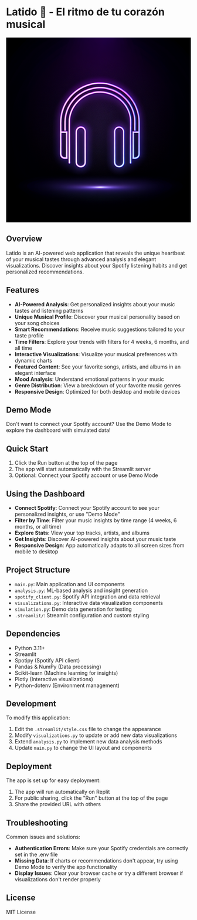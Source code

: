 
# Latido 💓 - El ritmo de tu corazón musical

![Latido Logo](generated-icon.png)

## Overview
Latido is an AI-powered web application that reveals the unique heartbeat of your musical tastes through advanced analysis and elegant visualizations. Discover insights about your Spotify listening habits and get personalized recommendations.

## Features
- **AI-Powered Analysis**: Get personalized insights about your music tastes and listening patterns
- **Unique Musical Profile**: Discover your musical personality based on your song choices
- **Smart Recommendations**: Receive music suggestions tailored to your taste profile
- **Time Filters**: Explore your trends with filters for 4 weeks, 6 months, and all time
- **Interactive Visualizations**: Visualize your musical preferences with dynamic charts
- **Featured Content**: See your favorite songs, artists, and albums in an elegant interface
- **Mood Analysis**: Understand emotional patterns in your music
- **Genre Distribution**: View a breakdown of your favorite music genres
- **Responsive Design**: Optimized for both desktop and mobile devices

## Demo Mode

Don't want to connect your Spotify account? Use the Demo Mode to explore the dashboard with simulated data!

## Quick Start

1. Click the Run button at the top of the page
2. The app will start automatically with the Streamlit server
3. Optional: Connect your Spotify account or use Demo Mode

## Using the Dashboard

- **Connect Spotify**: Connect your Spotify account to see your personalized insights, or use "Demo Mode"
- **Filter by Time**: Filter your music insights by time range (4 weeks, 6 months, or all time)
- **Explore Stats**: View your top tracks, artists, and albums
- **Get Insights**: Discover AI-powered insights about your music taste
- **Responsive Design**: App automatically adapts to all screen sizes from mobile to desktop

## Project Structure
- `main.py`: Main application and UI components
- `analysis.py`: ML-based analysis and insight generation
- `spotify_client.py`: Spotify API integration and data retrieval
- `visualizations.py`: Interactive data visualization components
- `simulation.py`: Demo data generation for testing
- `.streamlit/`: Streamlit configuration and custom styling

## Dependencies
- Python 3.11+
- Streamlit
- Spotipy (Spotify API client)
- Pandas & NumPy (Data processing)
- Scikit-learn (Machine learning for insights)
- Plotly (Interactive visualizations)
- Python-dotenv (Environment management)

## Development

To modify this application:
1. Edit the `.streamlit/style.css` file to change the appearance
2. Modify `visualizations.py` to update or add new data visualizations
3. Extend `analysis.py` to implement new data analysis methods
4. Update `main.py` to change the UI layout and components

## Deployment

The app is set up for easy deployment:

1. The app will run automatically on Replit
2. For public sharing, click the "Run" button at the top of the page
3. Share the provided URL with others

## Troubleshooting

Common issues and solutions:

- **Authentication Errors**: Make sure your Spotify credentials are correctly set in the .env file
- **Missing Data**: If charts or recommendations don't appear, try using Demo Mode to verify the app functionality
- **Display Issues**: Clear your browser cache or try a different browser if visualizations don't render properly

## License
MIT License
